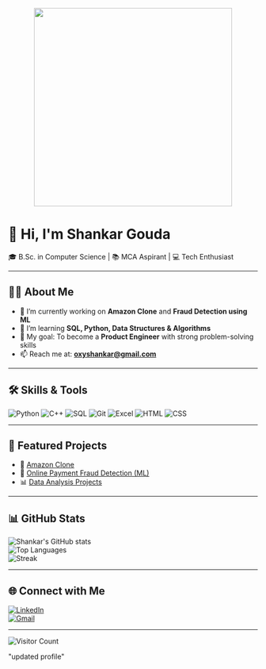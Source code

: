 <!-- Banner / GIF -->
<p align="center">
  <img src="https://raw.githubusercontent.com/abhisheknaiidu/abhisheknaiidu/master/code.gif" width="400" />
</p>

# 👋 Hi, I'm Shankar Gouda  

🎓 B.Sc. in Computer Science | 📚 MCA Aspirant | 💻 Tech Enthusiast  

---

## 👨‍💻 About Me  
- 🔭 I’m currently working on **Amazon Clone** and **Fraud Detection using ML**  
- 🌱 I’m learning **SQL, Python, Data Structures & Algorithms**  
- 🎯 My goal: To become a **Product Engineer** with strong problem-solving skills  
- 📫 Reach me at: **oxyshankar@gmail.com**  

---

## 🛠️ Skills & Tools  

![Python](https://img.shields.io/badge/-Python-3776AB?style=flat&logo=python&logoColor=white)
![C++](https://img.shields.io/badge/-C++-00599C?style=flat&logo=cplusplus&logoColor=white)
![SQL](https://img.shields.io/badge/-SQL-4479A1?style=flat&logo=postgresql&logoColor=white)
![Git](https://img.shields.io/badge/-Git-F05032?style=flat&logo=git&logoColor=white)
![Excel](https://img.shields.io/badge/-Excel-217346?style=flat&logo=microsoft-excel&logoColor=white)
![HTML](https://img.shields.io/badge/-HTML-E34F26?style=flat&logo=html5&logoColor=white)
![CSS](https://img.shields.io/badge/-CSS-1572B6?style=flat&logo=css3&logoColor=white)

---

## 🚀 Featured Projects  

- 🛒 [Amazon Clone](https://github.com/shankar-gouda12/amazon-clone)  
- 🔐 [Online Payment Fraud Detection (ML)](https://github.com/shankar-gouda12/fraud-detection)  
- 📊 [Data Analysis Projects](https://github.com/shankar-gouda12/data-analysis)  

---

## 📊 GitHub Stats  

![Shankar's GitHub stats](https://github-readme-stats.vercel.app/api?username=shankar-gouda12&show_icons=true&theme=radical)  
![Top Languages](https://github-readme-stats.vercel.app/api/top-langs/?username=shankar-gouda12&layout=compact&theme=radical)  
![Streak](https://github-readme-streak-stats.herokuapp.com/?user=shankar-gouda12&theme=radical)  

---

## 🌐 Connect with Me  

[![LinkedIn](https://img.shields.io/badge/-LinkedIn-0A66C2?style=flat&logo=linkedin&logoColor=white)](https://www.linkedin.com/in/shankar-gouda-672505366/)  
[![Gmail](https://img.shields.io/badge/-Gmail-D14836?style=flat&logo=gmail&logoColor=white)](mailto:oxyshankar@gmail.com)  

---

![Visitor Count](https://komarev.com/ghpvc/?username=shankar-gouda12&color=blue)


"updated profile"
